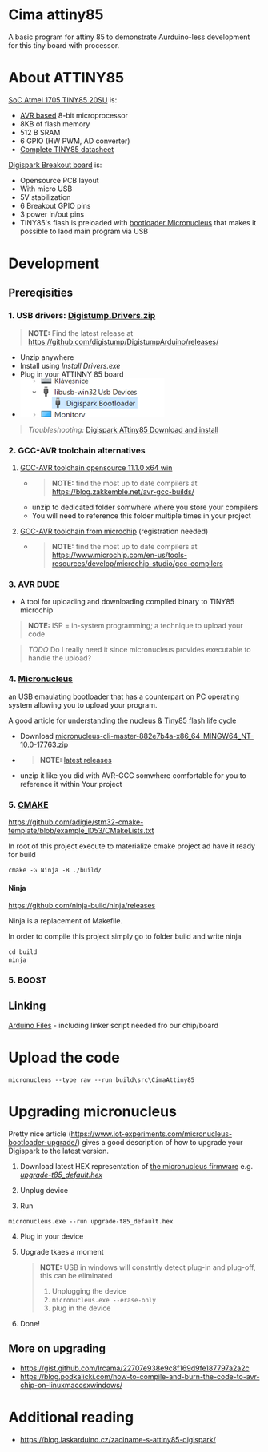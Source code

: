# Cima attiny85

A basic program for attiny 85 to demonstrate Aurduino-less development for this tiny board with processor.

# About ATTINY85

[SoC Atmel 1705 TINY85 20SU](https://www.microchip.com/en-us/product/ATTINY85) is: 
- [AVR based](https://en.wikipedia.org/wiki/AVR_microcontrollers) 8-bit microprocessor 
- 8KB of flash memory 
- 512 B SRAM
- 6 GPIO (HW PWM, AD converter)
- [Complete TINY85 datasheet](https://ww1.microchip.com/downloads/en/devicedoc/atmel-2586-avr-8-bit-microcontroller-attiny25-attiny45-attiny85_datasheet-summary.pdf)

[Digispark Breakout board](http://digistump.com/wiki/digispark) is:
- Opensource PCB layout
- With micro USB
- 5V stabilization
- 6 Breakout GPIO pins
- 3 power in/out pins
- TINY85's flash is preloaded with [bootloader Micronucleus](https://github.com/micronucleus/micronucleus) that makes it possible to laod main program via USB

# Development

## Prereqisities

### 1. USB drivers: [Digistump.Drivers.zip](https://github.com/digistump/DigistumpArduino/releases/download/1.6.7/Digistump.Drivers.zip)
>__NOTE:__ Find the latest release at https://github.com/digistump/DigistumpArduino/releases/
- Unzip anywhere
- Install using _Install Drivers.exe_
- Plug in your ATTINNY 85 board
- ![Device in device manager](doc/img/intro-lib-usb.png)

>_Troubleshooting:_ [Digispark ATtiny85 Download and install](https://www.best-microcontroller-projects.com/digispark-attiny85-arduino-install.html)

### 2. GCC-AVR toolchain alternatives

1. [GCC-AVR toolchain opensource 11.1.0 x64 win](https://blog.zakkemble.net/download/avr-gcc-11.1.0-x64-windows.zip)
    - >__NOTE:__ find the most up to date compilers at https://blog.zakkemble.net/avr-gcc-builds/
    - unzip to dedicated folder somwhere where you store your compilers
    - You will need to reference this folder multiple times in your project

2. [GCC-AVR toolchain from microchip](https://ww1.microchip.com/downloads/Secure/en/DeviceDoc/ARM-GNU-Toolchain-6.3.1-src.zip) (registration needed)
    - >__NOTE:__ find the most up to date compilers at https://www.microchip.com/en-us/tools-resources/develop/microchip-studio/gcc-compilers

### 3. [AVR DUDE](https://www.nongnu.org/avrdude/)
- A tool for uploading and downloading compiled binary to TINY85 microchip
>__NOTE:__ ISP = in-system programming; a technique to upload your code

>_TODO_ Do I really need it since micronucleus provides executable to handle the upload?

### 4. [Micronucleus](https://github.com/micronucleus/micronucleus) 
an USB emaulating bootloader that has a counterpart on PC operating system allowing you to upload your program.

A good article for [understanding the nucleus & Tiny85 flash life cycle]( http://digistump.com/wiki/digispark/tutorials/programming)

- Download [micronucleus-cli-master-882e7b4a-x86_64-MINGW64_NT-10.0-17763.zip](https://github.com/micronucleus/micronucleus/releases/download/v2.6/micronucleus-cli-master-882e7b4a-x86_64-MINGW64_NT-10.0-17763.zip)
- >__NOTE:__ [latest releases](https://github.com/micronucleus/micronucleus/releases)
- unzip it like you did with AVR-GCC somwhere comfortable for you to reference it within Your project

### 5. [CMAKE](https://cmake.org/download/)

https://github.com/adigie/stm32-cmake-template/blob/example_l053/CMakeLists.txt

In root of this project execute to materialize cmake project ad have it ready for build
```
cmake -G Ninja -B ./build/
```

#### Ninja
https://github.com/ninja-build/ninja/releases

Ninja is a replacement of Makefile.

In order to compile this project simply go to folder build and write ninja

```
cd build
ninja
```

### 5. BOOST

## Linking

[Arduino Files](https://github.com/digistump/DigistumpArduino/releases/download/1.6.7/digistump-avr-1.6.7.zip) - including linker script needed fro our chip/board

# Upload the code
```
micronucleus --type raw --run build\src\CimaAttiny85
```

# Upgrading micronucleus

Pretty nice article (https://www.iot-experiments.com/micronucleus-bootloader-upgrade/) gives a good description of how to upgrade your Digispark to the latest version.

1. Download latest HEX representation of [the micronucleus firmware](https://github.com/micronucleus/micronucleus/tree/v2.6/firmware/upgrades) e.g. [_upgrade-t85_default.hex_](https://github.com/micronucleus/micronucleus/blob/v2.6/firmware/upgrades/upgrade-t85_default.hex)

2. Unplug device

3. Run 
```
micronucleus.exe --run upgrade-t85_default.hex
```

4. Plug in your device

5. Upgrade tkaes a moment

    >__NOTE:__ USB in windows will constntly detect plug-in and plug-off, this can be eliminated
    > 1. Unplugging the device 
    > 2. `micronucleus.exe --erase-only`
    > 3. plug in the device

6. Done!

## More on upgrading

- https://gist.github.com/Ircama/22707e938e9c8f169d9fe187797a2a2c
- https://blog.podkalicki.com/how-to-compile-and-burn-the-code-to-avr-chip-on-linuxmacosxwindows/

# Additional reading
- https://blog.laskarduino.cz/zaciname-s-attiny85-digispark/